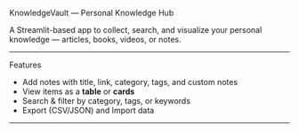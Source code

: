 KnowledgeVault — Personal Knowledge Hub 

A Streamlit-based app to collect, search, and visualize your personal knowledge —
articles, books, videos, or notes.

---

Features 
- Add notes with title, link, category, tags, and custom notes
- View items as a **table** or **cards**
- Search & filter by category, tags, or keywords
- Export (CSV/JSON) and Import data


---


